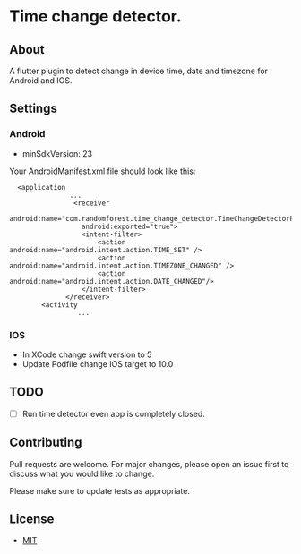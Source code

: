 # Time change detector.

## About
A flutter plugin to detect change in device time, date and timezone for Android and IOS.

## Settings

### Android
- minSdkVersion: 23

Your AndroidManifest.xml file should look like this:

```
  <application
	           ...
                <receiver
                  android:name="com.randomforest.time_change_detector.TimeChangeDetectorPlugin"
                  android:exported="true">
                  <intent-filter>
                      <action android:name="android.intent.action.TIME_SET" />
                      <action android:name="android.intent.action.TIMEZONE_CHANGED" />
                      <action android:name="android.intent.action.DATE_CHANGED"/>
                  </intent-filter>
              </receiver>
        <activity
		         ...

```

### IOS

- In XCode change swift version to 5
- Update Podfile change IOS target to 10.0

## TODO

- [ ] Run time detector even app is completely closed.


## Contributing
Pull requests are welcome. For major changes, please open an issue first to discuss what you would like to change.

Please make sure to update tests as appropriate.

## License
- [MIT](https://github.com/sikandernoori/time_change_detector/blob/master/LICENSE)
